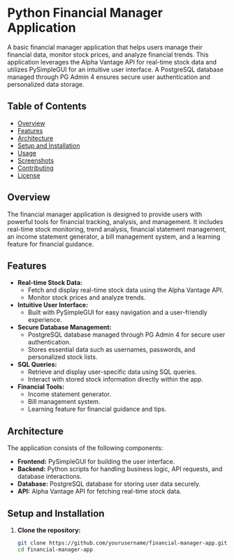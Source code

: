 # Python Financial Manager Application

A basic financial manager application that helps users manage their financial data, monitor stock prices, and analyze financial trends. This application leverages the Alpha Vantage API for real-time stock data and utilizes PySimpleGUI for an intuitive user interface. A PostgreSQL database managed through PG Admin 4 ensures secure user authentication and personalized data storage.

## Table of Contents

- [Overview](#overview)
- [Features](#features)
- [Architecture](#architecture)
- [Setup and Installation](#setup-and-installation)
- [Usage](#usage)
- [Screenshots](#screenshots)
- [Contributing](#contributing)
- [License](#license)

## Overview

The financial manager application is designed to provide users with powerful tools for financial tracking, analysis, and management. It includes real-time stock monitoring, trend analysis, financial statement management, an income statement generator, a bill management system, and a learning feature for financial guidance.

## Features

- **Real-time Stock Data:**
  - Fetch and display real-time stock data using the Alpha Vantage API.
  - Monitor stock prices and analyze trends.
- **Intuitive User Interface:**
  - Built with PySimpleGUI for easy navigation and a user-friendly experience.
- **Secure Database Management:**
  - PostgreSQL database managed through PG Admin 4 for secure user authentication.
  - Stores essential data such as usernames, passwords, and personalized stock lists.
- **SQL Queries:**
  - Retrieve and display user-specific data using SQL queries.
  - Interact with stored stock information directly within the app.
- **Financial Tools:**
  - Income statement generator.
  - Bill management system.
  - Learning feature for financial guidance and tips.

## Architecture

The application consists of the following components:
- **Frontend:** PySimpleGUI for building the user interface.
- **Backend:** Python scripts for handling business logic, API requests, and database interactions.
- **Database:** PostgreSQL database for storing user data securely.
- **API:** Alpha Vantage API for fetching real-time stock data.

## Setup and Installation

1. **Clone the repository:**
   ```bash
   git clone https://github.com/yourusername/financial-manager-app.git
   cd financial-manager-app
